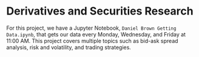 <!--![JupyterNotebook](https://img.shields.io/badge/jupyter-notebook-orange.svg)
![Python3.6](https://img.shields.io/badge/python-3.6-blue.svg)-->

# Derivatives and Securities Research

<!--Bid-ask spread analysis (cboe spxw), risk and volatility, trading strategies-->

For this project, we have a Jupyter Notebook, `Daniel Brown Getting Data.ipynb`, that gets our data every Monday, Wednesday, and Friday at 11:00 AM. This project covers multiple topics such as bid-ask spread analysis, risk and volatility, and trading strategies.
